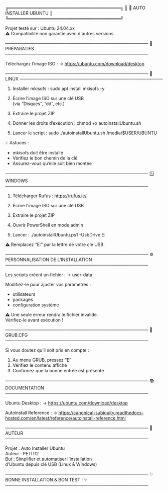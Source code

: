 ╔════════════════════════════════════╗
║        🚀 AUTO INSTALLER UBUNTU     ║
╚════════════════════════════════════╝

Projet testé sur : Ubuntu 24.04.xx  
⚠️ Compatibilité non garantie avec d'autres versions.

──────────────────────────────────────────────
              🧰  PRÉPARATIFS
──────────────────────────────────────────────

Téléchargez l’image ISO :
→ https://ubuntu.com/download/desktop

──────────────────────────────────────────────
                 🐧  LINUX
──────────────────────────────────────────────

1. Installer mkisofs :
   sudo apt install mkisofs -y

2. Écrire l’image ISO sur une clé USB  
   (via “Disques”, “dd”, etc.)

3. Extraire le projet ZIP

4. Donner les droits d’exécution :
   chmod +x autoinstallUbuntu.sh

5. Lancer le script :
   sudo ./autoinstallUbuntu.sh /media/$USER/UBUNTU

💡 Astuces :
- mkisofs doit être installé
- Vérifiez le bon chemin de la clé
- Assurez-vous qu’elle soit bien montée

──────────────────────────────────────────────
                 🪟  WINDOWS
──────────────────────────────────────────────

1. Télécharger Rufus :
   https://rufus.ie/

2. Écrire l’image ISO sur une clé USB

3. Extraire le projet ZIP

4. Ouvrir PowerShell en mode admin

5. Lancer :
   ./autoinstallUbuntu.ps1 -UsbDrive E:

⚠️ Remplacez “E:” par la lettre de votre clé USB.

──────────────────────────────────────────────
       ⚙️  PERSONNALISATION DE L’INSTALLATION
──────────────────────────────────────────────

Les scripts créent un fichier :
→ user-data

Modifiez-le pour ajuster vos paramètres :
- utilisateurs
- packages
- configuration système

⚠️ Une seule erreur rendra le fichier invalide.  
Vérifiez-le avant exécution !

──────────────────────────────────────────────
                🧭  GRUB.CFG
──────────────────────────────────────────────

Si vous doutez qu’il soit pris en compte :
1. Au menu GRUB, pressez “E”
2. Vérifiez le contenu affiché
3. Confirmez que la bonne entrée est présente

──────────────────────────────────────────────
               📚  DOCUMENTATION
──────────────────────────────────────────────

Ubuntu Desktop :
→ https://ubuntu.com/download/desktop

Autoinstall Reference :
→ https://canonical-subiquity.readthedocs-hosted.com/en/latest/reference/autoinstall-reference.html

──────────────────────────────────────────────
                 👤  AUTEUR
──────────────────────────────────────────────

Projet : Auto Installer Ubuntu  
Auteur : PETITt2  
But : Simplifier et automatiser l’installation  
       d’Ubuntu depuis clé USB (Linux & Windows)

──────────────────────────────────────────────
✨  BONNE INSTALLATION & BON TEST ! ✨
──────────────────────────────────────────────
